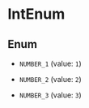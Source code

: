 
# IntEnum

## Enum


* `NUMBER_1` (value: `1`)

* `NUMBER_2` (value: `2`)

* `NUMBER_3` (value: `3`)



